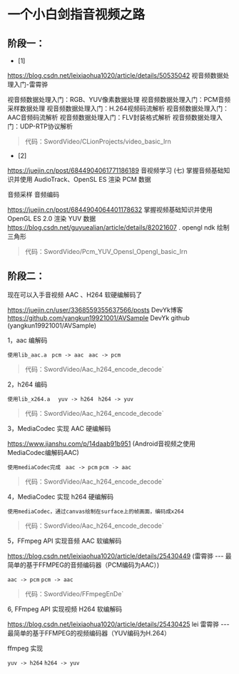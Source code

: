 
# 一个小白剑指音视频之路

## 阶段一：

- [1]

https://blog.csdn.net/leixiaohua1020/article/details/50535042  视音频数据处理入门-雷霄骅

视音频数据处理入门：RGB、YUV像素数据处理
视音频数据处理入门：PCM音频采样数据处理
视音频数据处理入门：H.264视频码流解析
视音频数据处理入门：AAC音频码流解析
视音频数据处理入门：FLV封装格式解析
视音频数据处理入门：UDP-RTP协议解析

> 代码：SwordVideo/CLionProjects/video_basic_lrn


- [2]

https://juejin.cn/post/6844904061771186189  音视频学习 (七) 掌握音频基础知识并使用 AudioTrack、OpenSL ES 渲染 PCM 数据

音频采样
音频编码

https://juejin.cn/post/6844904064401178632  掌握视频基础知识并使用 OpenGL ES 2.0 渲染 YUV 数据
https://blog.csdn.net/guyuealian/article/details/82021607 .  opengl ndk 绘制三角形

> 代码：SwordVideo/Pcm_YUV_Opensl_Opengl_basic_lrn


## 阶段二：

现在可以入手音视频 AAC 、H264 软硬编解码了

https://juejin.cn/user/3368559355637566/posts   DevYk博客
https://github.com/yangkun19921001/AVSample  DevYk github (yangkun19921001/AVSample)

1，aac 编解码

`使用lib_aac.a `
` pcm -> aac `
` aac -> pcm`

> 代码：SwordVideo/Aac_h264_encode_decode`


2，h264 编码

`使用lib_x264.a `
` yuv -> h264`
` h264 -> yuv`

> 代码：SwordVideo/Aac_h264_encode_decode`


3，MediaCodec 实现 AAC 硬编解码

https://www.jianshu.com/p/14daab91b951  (Android音视频之使用MediaCodec编解码AAC)

`使用mediaCodec完成 `
`aac -> pcm`
`pcm -> aac`

> 代码：SwordVideo/Aac_h264_encode_decode`

4，MediaCodec 实现 h264 硬编解码

`使用mediaCodec，通过canvas绘制在surface上的帧画面，编码成x264`

> 代码：SwordVideo/Aac_h264_encode_decode`


5，FFmpeg API 实现音频 AAC 软编解码

https://blog.csdn.net/leixiaohua1020/article/details/25430449  (雷霄骅 --- 最简单的基于FFMPEG的音频编码器（PCM编码为AAC）)

`aac -> pcm`
`pcm -> aac`

> 代码：SwordVideo/FFmpegEnDe`

6, FFmpeg API 实现视频 H264 软编解码

https://blog.csdn.net/leixiaohua1020/article/details/25430425  lei 雷霄骅 ---最简单的基于FFMPEG的视频编码器（YUV编码为H.264）


ffmpeg 实现

`yuv -> h264`
`h264 -> yuv`


